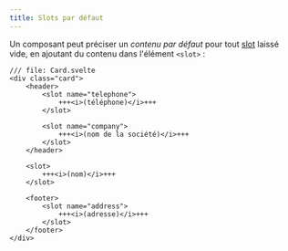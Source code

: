 ```yaml
---
title: Slots par défaut
---
```


Un composant peut préciser un _contenu par défaut_ pour tout <span class="vo">[slot](PUBLIC_SVELTE_SITE_URL/docs/sveltejs#slot)</span> laissé vide, en ajoutant du contenu dans l'élément `<slot>` :

```svelte
/// file: Card.svelte
<div class="card">
	<header>
		<slot name="telephone">
			+++<i>(téléphone)</i>+++
		</slot>

		<slot name="company">
			+++<i>(nom de la société)</i>+++
		</slot>
	</header>

	<slot>
		+++<i>(nom)</i>+++
	</slot>

	<footer>
		<slot name="address">
			+++<i>(adresse)</i>+++
		</slot>
	</footer>
</div>
```
